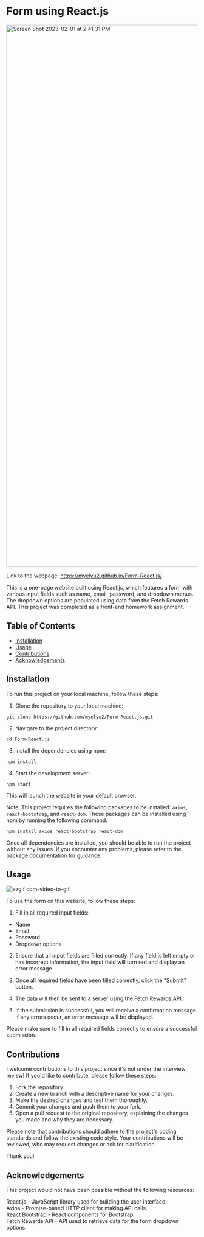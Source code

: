 


# Form using React.js
 <img width="1426" alt="Screen Shot 2023-02-01 at 2 41 31 PM" src="https://user-images.githubusercontent.com/89800281/216158798-b3baa182-d7ad-47e4-9386-49d80bc6367a.png">

Link to the webpage: https://myelyu2.github.io/Form-React.js/

This is a one-page website built using React.js, which features a form with various input fields such as name, email, password, and dropdown menus. The dropdown options are populated using data from the Fetch Rewards API. This project was completed as a front-end homework assignment.

## Table of Contents

- [Installation](#installation)
- [Usage](#usage)
- [Contributions](#contributions)
- [Acknowledgements](#acknowledgements)

## Installation

To run this project on your local machine, follow these steps:

1. Clone the repository to your local machine: 
```
git clone https://github.com/myelyu2/Form-React.js.git
```

2. Navigate to the project directory:
```
cd Form-React.js
```

3. Install the dependencies using npm:
```
npm install
```
 
4. Start the development server:
```
npm start
```

This will launch the website in your default browser.

Note: This project requires the following packages to be installed: `axios`, `react-bootstrap`, and `react-dom`. These packages can be installed using npm by running the following command:
```
npm install axios react-bootstrap react-dom
```

Once all dependencies are installed, you should be able to run the project without any issues. If you encounter any problems, please refer to the package documentation for guidance.


## Usage

![ezgif com-video-to-gif](https://user-images.githubusercontent.com/89800281/217072275-60796246-91cb-4ec3-a7c2-d9dd9726b4f5.gif)

To use the form on this website, follow these steps:

1. Fill in all required input fields:
- Name
- Email
- Password
- Dropdown options

2. Ensure that all input fields are filled correctly. If any field is left empty or has incorrect information, the input field will turn red and display an error message.

3. Once all required fields have been filled correctly, click the "Submit" button.

4. The data will then be sent to a server using the Fetch Rewards API.

5. If the submission is successful, you will receive a confirmation message. If any errors occur, an error message will be displayed.

Please make sure to fill in all required fields correctly to ensure a successful submission.


## Contributions

I welcome contributions to this project since it's not under the interview review! If you'd like to contribute, please follow these steps:

1. Fork the repository.
2. Create a new branch with a descriptive name for your changes.
3. Make the desired changes and test them thoroughly.
4. Commit your changes and push them to your fork.
5. Open a pull request to the original repository, explaining the changes you made and why they are necessary.

Please note that contributions should adhere to the project's coding standards and follow the existing code style. Your contributions will be reviewed, who may request changes or ask for clarification.

Thank you!

## Acknowledgements

This project would not have been possible without the following resources:

React.js - JavaScript library used for building the user interface. <br/>
Axios - Promise-based HTTP client for making API calls. <br/>
React Bootstrap - React components for Bootstrap. <br/>
Fetch Rewards API - API used to retrieve data for the form dropdown options. <br/>


